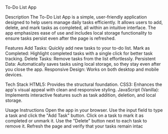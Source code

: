 To-Do List App

Description
The To-Do List App is a simple, user-friendly application designed to help users manage daily tasks efficiently. It allows users to add, delete, and mark tasks as completed, all within an intuitive interface. The app emphasizes ease of use and includes local storage functionality to ensure tasks persist even after the page is refreshed.

Features
Add Tasks: Quickly add new tasks to your to-do list.
Mark as Completed: Highlight completed tasks with a single click for better task tracking.
Delete Tasks: Remove tasks from the list effortlessly.
Persistent Data: Automatically saves tasks using local storage, so they stay even after you close the app.
Responsive Design: Works on both desktop and mobile devices.

Tech Stack
HTML5: Provides the structural foundation.
CSS3: Enhances the app's visual appeal with clean and responsive styling.
JavaScript (Vanilla): Implements interactive features such as task addition, deletion, and local storage.

Usage Instructions
Open the app in your browser.
Use the input field to type a task and click the "Add Task" button.
Click on a task to mark it as completed or unmark it.
Use the "Delete" button next to each task to remove it.
Refresh the page and verify that your tasks remain intac
